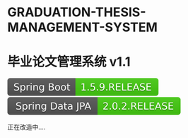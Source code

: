 # GRADUATION-THESIS-MANAGEMENT-SYSTEM
# 毕业论文管理系统  v1.1

[![Spring Boot](/src/main/resources/static/images/spring-boot.svg)]()[![Spring Data JPA](/src/main/resources/static/images/spring-data-jpa.svg)]()


正在改造中....
